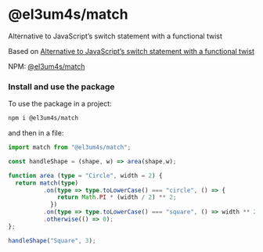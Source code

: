 # @el3um4s/match
Alternative to JavaScript’s switch statement with a functional twist

Based on [Alternative to JavaScript’s switch statement with a functional twist](https://codeburst.io/alternative-to-javascripts-switch-statement-with-a-functional-twist-3f572787ba1c)

NPM: [@el3um4s/match](https://www.npmjs.com/package/@el3um4s/match)
### Install and use the package

To use the package in a project:

```bash
npm i @el3um4s/match
```

and then in a file:

```ts
import match from "@el3um4s/match";

const handleShape = (shape, w) => area(shape,w);

function area (type = "Circle", width = 2) {
  return match(type)
          .on(type => type.toLowerCase() === "circle", () => {
              return Math.PI * (width / 2) ** 2;
            })
          .on(type => type.toLowerCase() === "square", () => width ** 2)
          .otherwise(() => 0);
};

handleShape("Square", 3);
```
